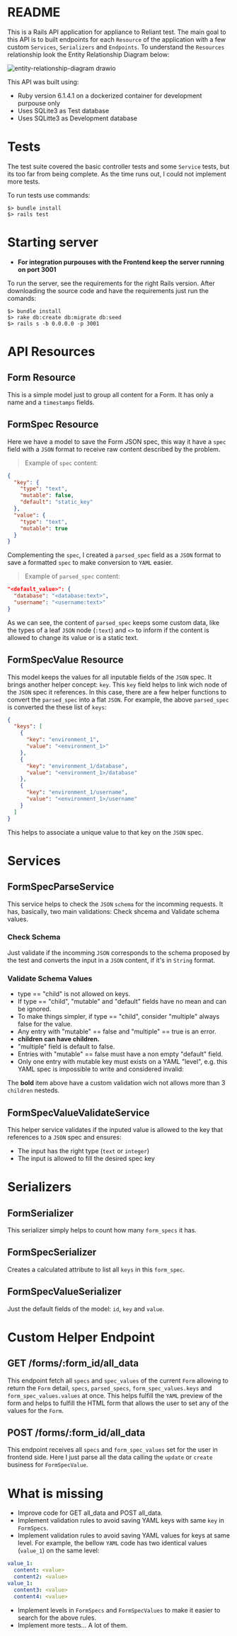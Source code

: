 # README

This is a Rails API application for appliance to Reliant test. The main goal to this API is to built endpoints for each `Resource` of the application with a few custom `Services`, `Serializers` and `Endpoints`. To understand the `Resources` relationship look the Entity Relationship Diagram below:

![entity-relationship-diagram drawio](https://user-images.githubusercontent.com/10437444/142891888-d58a04c1-9143-402c-a904-e7bd0568ff66.png)

This API was built using:
* Ruby version 6.1.4.1 on a dockerized container for development purpouse only
* Uses SQLite3 as Test database
* Uses SQLitte3 as Development database

# Tests

The test suite covered the basic controller tests and some `Service` tests, but its too far from being complete. As the time runs out, I could not implement more tests.

To run tests use commands:
```shell
$> bundle install
$> rails test
```

# Starting server
* **For integration purpouses with the Frontend keep the server running on port 3001**

To run the server, see the requirements for the right Rails version. After downloading the source code and have the requirements just run the comands:
```shell
$> bundle install
$> rake db:create db:migrate db:seed
$> rails s -b 0.0.0.0 -p 3001
```

# API Resources

## Form Resource

This is a simple model just to group all content for a Form. It has only a name and a `timestamps` fields.

## FormSpec Resource

Here we have a model to save the Form JSON spec, this way it have a `spec` field with a `JSON` format to receive raw content described by the problem.

> Example of `spec` content:
```json
{
  "key": {
    "type": "text",
    "mutable": false,
    "default": "static_key"
  },
  "value": {
    "type": "text",
    "mutable": true
  }
}
```

Complementing the `spec`, I created a `parsed_spec` field as a `JSON` format to save a formatted `spec` to make conversion to `YAML` easier.
> Example of `parsed_spec` content:
```json
"<default_value>": {
  "database": "<database:text>",
  "username": "<username:text>"
}
```

As we can see, the content of `parsed_spec` keeps some custom data, like the types of a leaf `JSON` node (`:text`) and `<>` to inform if the content is allowed to change its value or is a static text.

## FormSpecValue Resource

This model keeps the values for all inputable fields of the `JSON` spec. It brings another helper concept: `key`. This `key` field helps to link wich node of the `JSON` spec it references. In this case, there are a few helper functions to convert the `parsed_spec` into a flat `JSON`. For example, the above `parsed_spec` is converted the these list of `keys`:

```json
{
  "keys": [
    {
      "key": "environment_1",
      "value": "<environment_1>"
    },
    {
      "key": "environment_1/database",
      "value": "<environment_1>/database"
    },
    {
      "key": "environment_1/username",
      "value": "<environment_1>/username"
    }
  ]
}
```

This helps to associate a unique value to that key on the `JSON` spec.

# Services

## FormSpecParseService

This service helps to check the `JSON` `schema` for the incomming requests. It has, basically, two main validations: Check shcema and Validate schema values.

### Check Schema

Just validate if the incomming `JSON` corresponds to the schema proposed by the test and converts the input in a `JSON` content, if it's in `String` format.

### Validate Schema Values

* type == "child" is not allowed on keys.
* If type == "child", "mutable" and "default" fields have no mean and can be ignored.
* To make things simpler, if type == "child", consider "multiple" always false for the value.
* Any entry with "mutable" == false and "multiple" == true is an error.
* **children can have children.**
* "multiple" field is default to false.
* Entries with "mutable" == false must have a non empty "default" field.
* Only one entry with mutable key must exists on a YAML "level", e.g. this YAML spec is impossible to write and considered invalid:

The **bold** item above have a custom validation wich not allows more than 3 `children` nesteds.

## FormSpecValueValidateService

This helper service validates if the inputed value is allowed to the key that references to a `JSON` spec and ensures:

* The input has the right type (`text` or `integer`)
* The input is allowed to fill the desired spec key

# Serializers

## FormSerializer

This serializer simply helps to count how many `form_specs` it has.

## FormSpecSerializer

Creates a calculated attribute to list all `keys` in this `form_spec`.

## FormSpecValueSerializer

Just the default fields of the model: `id`, `key` and `value`.


# Custom Helper Endpoint

## GET /forms/:form_id/all_data

This endpoint fetch all `specs` and `spec_values` of the current `Form` allowing to return the `Form` detail, `specs`, `parsed_specs`, `form_spec_values.keys` and `form_spec_values.values` at once. This helps fulfill the `YAML` preview of the form and helps to fulfill the HTML form that allows the user to set any of the values for the `Form`.

## POST /forms/:form_id/all_data

This endpoint receives all `specs` and `form_spec_values` set for the user in frontend side. Here I just parse all the data calling the `update` or `create` business for `FormSpecValue`.

# What is missing

* Improve code for GET all_data and POST all_data.
* Implement validation rules to avoid saving YAML keys with same `key` in `FormSpecs`.
* Implement validation rules to avoid saving YAML values for keys at same level. For example, the bellow `YAML` code has two identical values (`value_1`) on the same level:
```yml
value_1:
  content: <value>
  content2: <value>
value_1:
  content3: <value>
  content4: <value>
```
* Implement levels in `FormSpecs` and `FormSpecValues` to make it easier to search for the above rules.
* Implement more tests... A lot of them.
